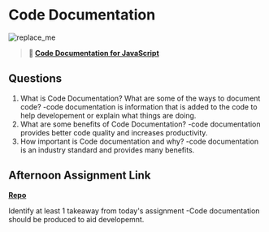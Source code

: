 # Code Documentation

![replace_me](https://codeworks.blob.core.windows.net/public/assets/img/illustrations/placeholder.svg)

> **📖 [Code Documentation for JavaScript](https://codeworksacademy.com/fs-student-guide/resources/wk7/02-JSDocs)**

## Questions

1. What is Code Documentation? What are some of the ways to document code?
-code documentation is information that is added to the code to help developement or explain what things are doing.
2. What are some benefits of Code Documentation?
-code documentation provides better code quality and increases productivity.
3. How important is Code documentation and why?
-code documentation is an industry standard and provides many benefits.
## Afternoon Assignment Link

**[Repo](https://github.com/rtuscany23/<ASSIGNMENT_REPO>)**

Identify at least 1 takeaway from today's assignment
-Code documentation should be produced to aid developemnt.